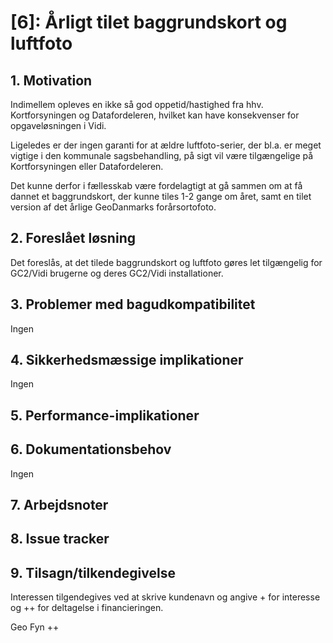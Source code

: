 # [6]: Årligt tilet baggrundskort og luftfoto

## 1. Motivation
Indimellem opleves en ikke så god oppetid/hastighed fra hhv. Kortforsyningen og Datafordeleren, hvilket kan have konsekvenser for opgaveløsningen i Vidi. 

Ligeledes er der ingen garanti for at ældre luftfoto-serier, der bl.a. er meget vigtige i den kommunale sagsbehandling, på sigt vil være tilgængelige på Kortforsyningen eller Datafordeleren.

Det kunne derfor i fællesskab være fordelagtigt at gå sammen om at få dannet et baggrundskort, der kunne tiles 1-2 gange om året, samt en tilet version af det årlige GeoDanmarks forårsortofoto.

## 2. Foreslået løsning
Det foreslås, at det tilede baggrundskort og luftfoto gøres let tilgængelig for GC2/Vidi brugerne og deres GC2/Vidi installationer.

## 3. Problemer med bagudkompatibilitet
Ingen

## 4. Sikkerhedsmæssige implikationer
Ingen

## 5. Performance-implikationer

## 6. Dokumentationsbehov
Ingen 

## 7. Arbejdsnoter

## 8. Issue tracker  

## 9. Tilsagn/tilkendegivelse
Interessen tilgendegives ved at skrive kundenavn og angive + for interesse og ++ for deltagelse i financieringen.

Geo Fyn ++
